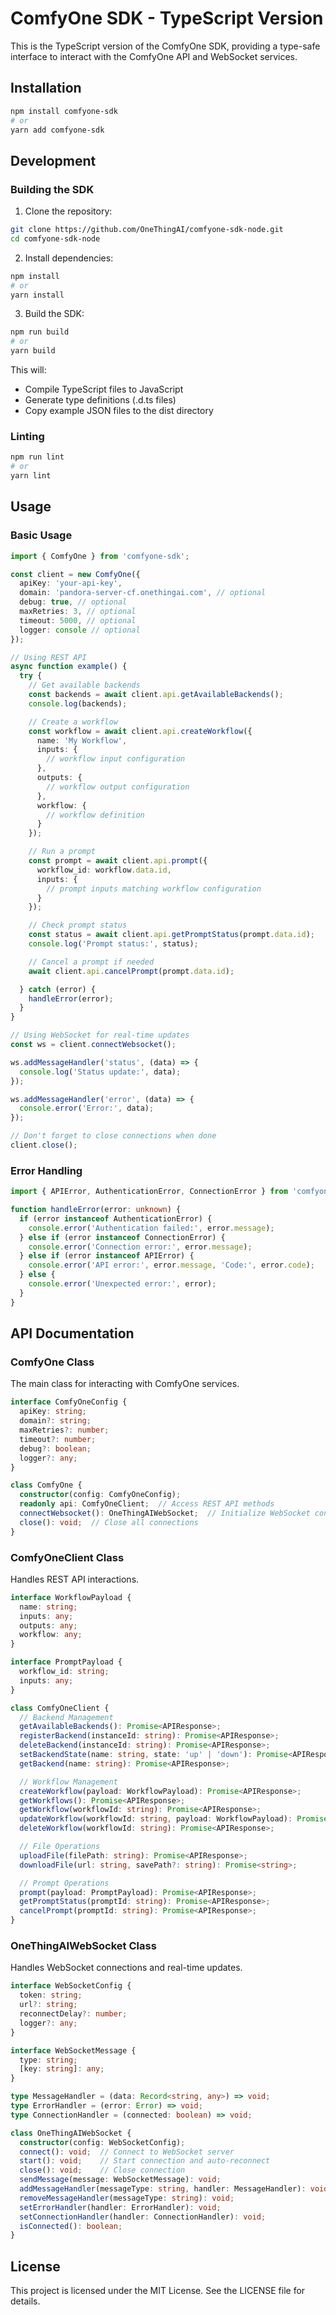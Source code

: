 # ComfyOne SDK - TypeScript Version

This is the TypeScript version of the ComfyOne SDK, providing a type-safe interface to interact with the ComfyOne API and WebSocket services.

## Installation

```bash
npm install comfyone-sdk
# or
yarn add comfyone-sdk
```

## Development

### Building the SDK

1. Clone the repository:
```bash
git clone https://github.com/OneThingAI/comfyone-sdk-node.git
cd comfyone-sdk-node
```

2. Install dependencies:
```bash
npm install
# or
yarn install
```

3. Build the SDK:
```bash
npm run build
# or
yarn build
```

This will:
- Compile TypeScript files to JavaScript
- Generate type definitions (.d.ts files)
- Copy example JSON files to the dist directory

### Linting

```bash
npm run lint
# or
yarn lint
```

## Usage

### Basic Usage

```typescript
import { ComfyOne } from 'comfyone-sdk';

const client = new ComfyOne({
  apiKey: 'your-api-key',
  domain: 'pandora-server-cf.onethingai.com', // optional
  debug: true, // optional
  maxRetries: 3, // optional
  timeout: 5000, // optional
  logger: console // optional
});

// Using REST API
async function example() {
  try {
    // Get available backends
    const backends = await client.api.getAvailableBackends();
    console.log(backends);

    // Create a workflow
    const workflow = await client.api.createWorkflow({
      name: 'My Workflow',
      inputs: {
        // workflow input configuration
      },
      outputs: {
        // workflow output configuration
      },
      workflow: {
        // workflow definition
      }
    });

    // Run a prompt
    const prompt = await client.api.prompt({
      workflow_id: workflow.data.id,
      inputs: {
        // prompt inputs matching workflow configuration
      }
    });

    // Check prompt status
    const status = await client.api.getPromptStatus(prompt.data.id);
    console.log('Prompt status:', status);

    // Cancel a prompt if needed
    await client.api.cancelPrompt(prompt.data.id);

  } catch (error) {
    handleError(error);
  }
}

// Using WebSocket for real-time updates
const ws = client.connectWebsocket();

ws.addMessageHandler('status', (data) => {
  console.log('Status update:', data);
});

ws.addMessageHandler('error', (data) => {
  console.error('Error:', data);
});

// Don't forget to close connections when done
client.close();
```

### Error Handling

```typescript
import { APIError, AuthenticationError, ConnectionError } from 'comfyone-sdk';

function handleError(error: unknown) {
  if (error instanceof AuthenticationError) {
    console.error('Authentication failed:', error.message);
  } else if (error instanceof ConnectionError) {
    console.error('Connection error:', error.message);
  } else if (error instanceof APIError) {
    console.error('API error:', error.message, 'Code:', error.code);
  } else {
    console.error('Unexpected error:', error);
  }
}
```

## API Documentation

### ComfyOne Class

The main class for interacting with ComfyOne services.

```typescript
interface ComfyOneConfig {
  apiKey: string;
  domain?: string;
  maxRetries?: number;
  timeout?: number;
  debug?: boolean;
  logger?: any;
}

class ComfyOne {
  constructor(config: ComfyOneConfig);
  readonly api: ComfyOneClient;  // Access REST API methods
  connectWebsocket(): OneThingAIWebSocket;  // Initialize WebSocket connection
  close(): void;  // Close all connections
}
```

### ComfyOneClient Class

Handles REST API interactions.

```typescript
interface WorkflowPayload {
  name: string;
  inputs: any;
  outputs: any;
  workflow: any;
}

interface PromptPayload {
  workflow_id: string;
  inputs: any;
}

class ComfyOneClient {
  // Backend Management
  getAvailableBackends(): Promise<APIResponse>;
  registerBackend(instanceId: string): Promise<APIResponse>;
  deleteBackend(instanceId: string): Promise<APIResponse>;
  setBackendState(name: string, state: 'up' | 'down'): Promise<APIResponse>;
  getBackend(name: string): Promise<APIResponse>;

  // Workflow Management
  createWorkflow(payload: WorkflowPayload): Promise<APIResponse>;
  getWorkflows(): Promise<APIResponse>;
  getWorkflow(workflowId: string): Promise<APIResponse>;
  updateWorkflow(workflowId: string, payload: WorkflowPayload): Promise<APIResponse>;
  deleteWorkflow(workflowId: string): Promise<APIResponse>;

  // File Operations
  uploadFile(filePath: string): Promise<APIResponse>;
  downloadFile(url: string, savePath?: string): Promise<string>;

  // Prompt Operations
  prompt(payload: PromptPayload): Promise<APIResponse>;
  getPromptStatus(promptId: string): Promise<APIResponse>;
  cancelPrompt(promptId: string): Promise<APIResponse>;
}
```

### OneThingAIWebSocket Class

Handles WebSocket connections and real-time updates.

```typescript
interface WebSocketConfig {
  token: string;
  url?: string;
  reconnectDelay?: number;
  logger?: any;
}

interface WebSocketMessage {
  type: string;
  [key: string]: any;
}

type MessageHandler = (data: Record<string, any>) => void;
type ErrorHandler = (error: Error) => void;
type ConnectionHandler = (connected: boolean) => void;

class OneThingAIWebSocket {
  constructor(config: WebSocketConfig);
  connect(): void;  // Connect to WebSocket server
  start(): void;    // Start connection and auto-reconnect
  close(): void;    // Close connection
  sendMessage(message: WebSocketMessage): void;
  addMessageHandler(messageType: string, handler: MessageHandler): void;
  removeMessageHandler(messageType: string): void;
  setErrorHandler(handler: ErrorHandler): void;
  setConnectionHandler(handler: ConnectionHandler): void;
  isConnected(): boolean;
}
```

## License

This project is licensed under the MIT License. See the LICENSE file for details. 